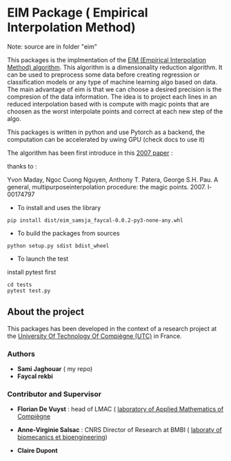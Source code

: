 # EIM Package ( Empirical Interpolation Method) 

Note: source are in folder "eim"


This packages is the implmentation of the [EIM (Empirical Interpolation Method) algorithm](https://hal.archives-ouvertes.fr/hal-00174797/document). This algorithm is a dimensionality reduction algorithm. It can be used to preprocess some data before creating regression or classification models or any type of machine learning algo based on data. The main advantage of eim is that we can choose a desired precision is the compresion of the data information. The idea is to project each lines in an reduced interpolation based with is compute with magic points that are choosen as the worst interpolate points and correct at each new step of the algo.



This packages is written in python and use Pytorch as a backend, the computation can be accelerated by uwing GPU (check docs to use it)

The algorithm has been first introduce in this [2007 paper](https://hal.archives-ouvertes.fr/hal-00174797/document) : 

thanks to :

Yvon Maday, Ngoc Cuong Nguyen, Anthony T. Patera, George S.H. Pau.  A general, multipurposeinterpolation procedure: the magic points. 2007. l-00174797

* To install and uses the library

```shell
pip install dist/eim_samsja_faycal-0.0.2-py3-none-any.whl
```

* To build the packages from sources

```shell
python setup.py sdist bdist_wheel
```

* To launch the test

install pytest first

```shel
cd tests
pytest test.py
```

## About the project

This packages has been developed in the context of a research project at the [University Of Technology Of Compiègne (UTC)](https://www.utc.fr/) in France. 

### Authors

* **Sami Jaghouar** ( my repo)
* **Faycal rekbi**

### Contributor and Supervisor

* **Florian De Vuyst** : head of LMAC ( [laboratory of Applied Mathematics of Compiègne](http://lmac.utc.fr/ )

* **Anne-Virginie Salsac** : CNRS Director of Research at BMBI ( [laboraty of biomecanics et bioengineering](https://bmbi.utc.fr/))

* **Claire Dupont**

